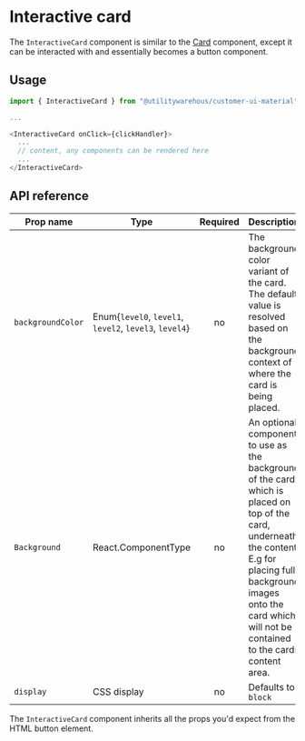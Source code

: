 # Interactive card

The `InteractiveCard` component is similar to the [Card](../Card) component, except it can be interacted with and essentially becomes a button component.

## Usage

```TypeScript
import { InteractiveCard } from "@utilitywarehous/customer-ui-material";

...

<InteractiveCard onClick={clickHandler}>
  ...
  // content, any components can be rendered here
  ...
</InteractiveCard>

```

## API reference

| Prop name | Type | Required | Description |
| --------- | ---- |:--------:| ----------- |
| `backgroundColor` | Enum{`level0`, `level1`, `level2`, `level3`, `level4`} | no | The background color variant of the card. The default value is resolved based on the background context of where the card is being placed. |
| `Background` | React.ComponentType | no | An optional component to use as the background of the card which is placed on top of the card, underneath the content. E.g for placing full background images onto the card which will not be contained to the cards content area. |
| `display` | CSS display | no | Defaults to `block` |

The `InteractiveCard` component inherits all the props you'd expect from the HTML button element.
